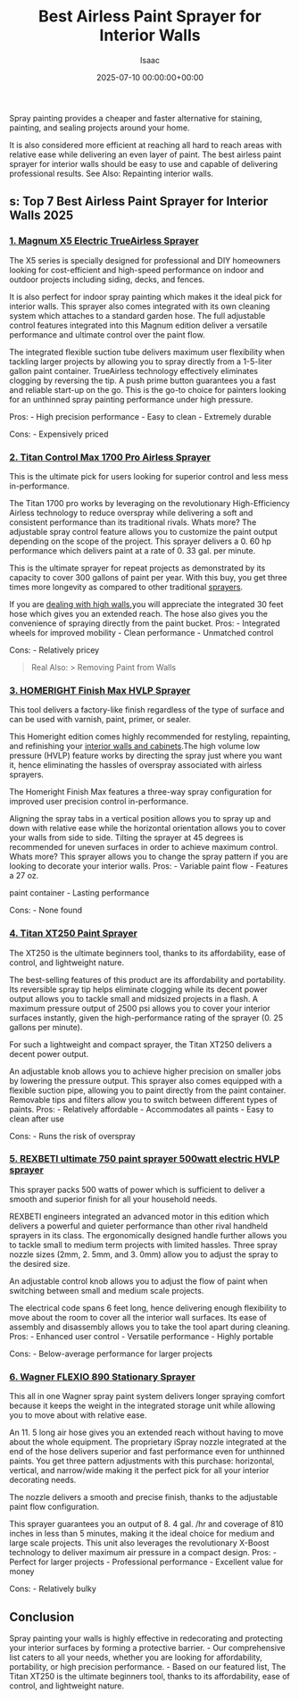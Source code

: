 ﻿---
title: Best Airless Paint Sprayer for Interior Walls
description: Spray painting provides a cheaper and faster alternative for staining, painting, and sealing projects around your home. It is also considered more efficient...
slug: /best-airless-paint-sprayer-for-interior-walls/
date: 2025-07-10 00:00:00+00:00
lastmod: 2025-07-10 00:00:00+03:00
author: Isaac
categories:
- Sprayers
tags:
- sprayers
- best
- airle
layout: post
---

Spray painting provides a cheaper and faster alternative for staining, painting, and sealing projects around your home.

It is also considered more efficient at reaching all hard to reach areas with relative ease while delivering an even layer of paint. The best airless paint sprayer for interior walls should be easy to use and capable of delivering professional results. See Also: Repainting interior walls.

##  s: Top 7 Best Airless Paint Sprayer for Interior Walls 2025

###  [1. Magnum X5 Electric TrueAirless Sprayer](https://www.amazon.com/dp/B0026SR0FW/?tag=p-policy-20)

The X5 series is specially designed for professional and DIY homeowners looking for cost-efficient and high-speed performance on indoor and outdoor projects including siding, decks, and fences.

It is also perfect for indoor spray painting which makes it the ideal pick for interior walls. This sprayer also comes integrated with its own cleaning system which attaches to a standard garden hose. The full adjustable control features integrated into this Magnum edition deliver a versatile performance and ultimate control over the paint flow.

The integrated flexible suction tube delivers maximum user flexibility when tackling larger projects by allowing you to spray directly from a 1-5-liter gallon paint container. TrueAirless technology effectively eliminates clogging by reversing the tip. A push prime button guarantees you a fast and reliable start-up on the go. This is the go-to choice for painters looking for an unthinned spray painting performance under high pressure.

Pros: - High precision performance - Easy to clean - Extremely durable

Cons: - Expensively priced


###  [2. Titan Control Max 1700 Pro Airless Sprayer](https://www.amazon.com/dp/B06X3YNP1N/?tag=p-policy-20)

This is the ultimate pick for users looking for superior control and less mess in-performance.

The Titan 1700 pro works by leveraging on the revolutionary High-Efficiency Airless technology to reduce overspray while delivering a soft and consistent performance than its traditional rivals. Whats more? The adjustable spray control feature allows you to customize the paint output depending on the scope of the project. This sprayer delivers a 0. 60 hp performance which delivers paint at a rate of 0. 33 gal. per minute.

This is the ultimate sprayer for repeat projects as demonstrated by its capacity to cover 300 gallons of paint per year. With this buy, you get three times more longevity as compared to other traditional [sprayers](https://pestpolicy.com/best-airless-paint-sprayer/).

If you are [dealing with high walls](https://pestpolicy.com/[best](https://pestpolicy.com/best-airless-paint-sprayer-under-300/)-paint-sprayer-for-exterior-walls/),you will appreciate the integrated 30 feet hose which gives you an extended reach. The hose also gives you the convenience of spraying directly from the paint bucket. Pros: - Integrated wheels for improved mobility - Clean performance - Unmatched control

Cons: - Relatively pricey

> Real Also: > Removing Paint from Walls

###  [3. HOMERIGHT Finish Max HVLP Sprayer](https://www.amazon.com/dp/B06XTJ3HBT/?tag=p-policy-20)

This tool delivers a factory-like finish regardless of the type of surface and can be used with varnish, paint, primer, or sealer.

This Homeright edition comes highly recommended for restyling, repainting, and refinishing your [interior walls and cabinets](https://pestpolicy.com/best-paint-sprayer-for-interior-walls/).The high volume low pressure (HVLP) feature works by directing the spray just where you want it, hence eliminating the hassles of overspray associated with airless sprayers.

The Homeright Finish Max features a three-way spray configuration for improved user precision control in-performance.

Aligning the spray tabs in a vertical position allows you to spray up and down with relative ease while the horizontal orientation allows you to cover your walls from side to side. Tilting the sprayer at 45 degrees is recommended for uneven surfaces in order to achieve maximum control. Whats more? This sprayer allows you to change the spray pattern if you are looking to decorate your interior walls. Pros: - Variable paint flow - Features a 27 oz.

paint container - Lasting performance

Cons: - None found


###  [4. Titan XT250 Paint Sprayer](https://www.amazon.com/dp/B008G7SYHU/?tag=p-policy-20)

The XT250 is the ultimate beginners tool, thanks to its affordability, ease of control, and lightweight nature.

The best-selling features of this product are its affordability and portability. Its reversible spray tip helps eliminate clogging while its decent power output allows you to tackle small and midsized projects in a flash. A maximum pressure output of 2500 psi allows you to cover your interior surfaces instantly, given the high-performance rating of the sprayer (0. 25 gallons per minute).

For such a lightweight and compact sprayer, the Titan XT250 delivers a decent power output.

An adjustable knob allows you to achieve higher precision on smaller jobs by lowering the pressure output. This sprayer also comes equipped with a flexible suction pipe, allowing you to paint directly from the paint container. Removable tips and filters allow you to switch between different types of paints. Pros: - Relatively affordable - Accommodates all paints - Easy to clean after use

Cons: - Runs the risk of overspray


###  [5. REXBETI ultimate 750 paint sprayer 500watt electric HVLP sprayer](https://www.amazon.com/dp/B07DLR5FK2/?tag=p-policy-20)

This sprayer packs 500 watts of power which is sufficient to deliver a smooth and superior finish for all your household needs.

REXBETI engineers integrated an advanced motor in this edition which delivers a powerful and quieter performance than other rival handheld sprayers in its class. The ergonomically designed handle further allows you to tackle small to medium term projects with limited hassles. Three spray nozzle sizes (2mm, 2. 5mm, and 3. 0mm) allow you to adjust the spray to the desired size.

An adjustable control knob allows you to adjust the flow of paint when switching between small and medium scale projects.

The electrical code spans 6 feet long, hence delivering enough flexibility to move about the room to cover all the interior wall surfaces. Its ease of assembly and disassembly allows you to take the tool apart during cleaning. Pros: - Enhanced user control - Versatile performance - Highly portable

Cons: - Below-average performance for larger projects


###  [6. Wagner FLEXIO 890 Stationary Sprayer](https://www.amazon.com/dp/B00IA8EVIQ/?tag=p-policy-20)

This all in one Wagner spray paint system delivers longer spraying comfort because it keeps the weight in the integrated storage unit while allowing you to move about with relative ease.

An 11. 5 long air hose gives you an extended reach without having to move about the whole equipment. The proprietary iSpray nozzle integrated at the end of the hose delivers superior and fast performance even for unthinned paints. You get three pattern adjustments with this purchase: horizontal, vertical, and narrow/wide making it the perfect pick for all your interior decorating needs.

The nozzle delivers a smooth and precise finish, thanks to the adjustable paint flow configuration.

This sprayer guarantees you an output of 8. 4 gal. /hr and coverage of 810 inches in less than 5 minutes, making it the ideal choice for medium and large scale projects. This unit also leverages the revolutionary X-Boost technology to deliver maximum air pressure in a compact design. Pros: - Perfect for larger projects - Professional performance - Excellent value for money

Cons: - Relatively bulky


##  Conclusion

Spray painting your walls is highly effective in redecorating and protecting your interior surfaces by forming a protective barrier. - Our comprehensive list caters to all your needs, whether you are looking for affordability, portability, or high precision performance. - Based on our featured list, The Titan XT250 is the ultimate beginners tool, thanks to its affordability, ease of control, and lightweight nature.

